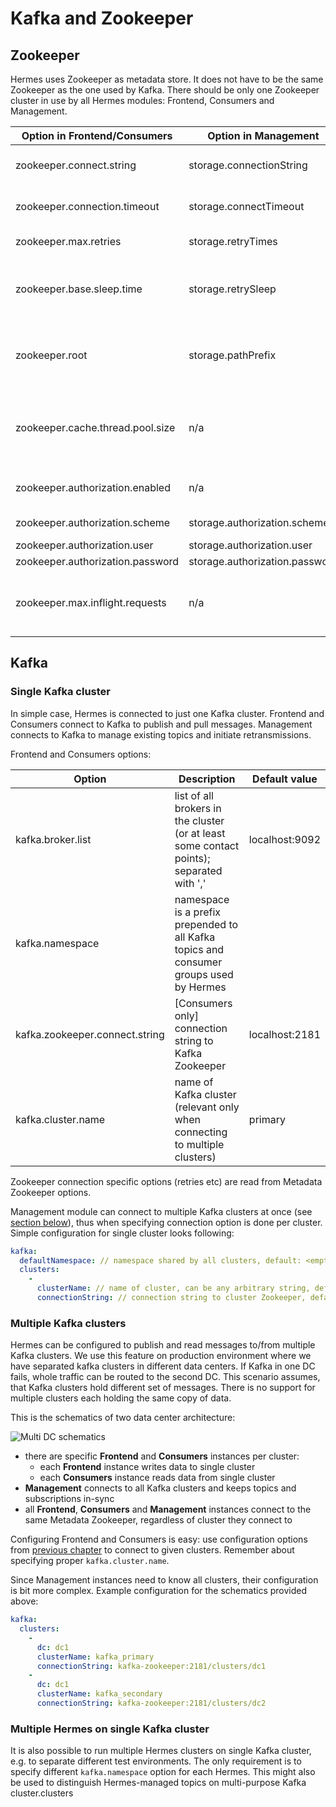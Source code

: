 # Kafka and Zookeeper

## Zookeeper

Hermes uses Zookeeper as metadata store. It does not have to be the same Zookeeper as the one used by Kafka. There should
be only one Zookeeper cluster in use by all Hermes modules: Frontend, Consumers and Management.

Option in Frontend/Consumers     | Option in Management           | Description                                                                | Default value
-------------------------------- | ------------------------------ | -------------------------------------------------------------------------- | --------------
zookeeper.connect.string         | storage.connectionString       | Zookeeper connection string                                                | localhost:2181
zookeeper.connection.timeout     | storage.connectTimeout         | connection timeout in seconds                                              | 10 000
zookeeper.max.retries            | storage.retryTimes             | retry count when connection fails                                          | 2
zookeeper.base.sleep.time        | storage.retrySleep             | time to wait between subsequent retries in seconds                         | 1 000
zookeeper.root                   | storage.pathPrefix             | perfix for Hermes data (if not specified in connection string)             | /hermes
zookeeper.cache.thread.pool.size | n/a                            | size of thread pool used by objects cache (like topics, subscriptions etc) | 5
zookeeper.authorization.enabled  | n/a                            | enable Zookeeper authorization                                             | false
zookeeper.authorization.scheme   | storage.authorization.scheme   | authorization scheme                                                       | digest
zookeeper.authorization.user     | storage.authorization.user     | username                                                                   | user
zookeeper.authorization.password | storage.authorization.password | password                                                                   | password
zookeeper.max.inflight.requests  | n/a                            | maximum number of unacknowledged requests before blocking                  | 10

## Kafka

### Single Kafka cluster

In simple case, Hermes is connected to just one Kafka cluster. Frontend and Consumers connect to Kafka to publish
and pull messages. Management connects to Kafka to manage existing topics and initiate retransmissions.

Frontend and Consumers options:

Option                         | Description                                                                              | Default value
------------------------------ | ---------------------------------------------------------------------------------------- | --------------
kafka.broker.list              | list of all brokers in the cluster (or at least some contact points); separated with ',' | localhost:9092
kafka.namespace                | namespace is a prefix prepended to all Kafka topics and consumer groups used by Hermes   | <empty>
kafka.zookeeper.connect.string | [Consumers only] connection string to Kafka Zookeeper                                    | localhost:2181
kafka.cluster.name             | name of Kafka cluster (relevant only when connecting to multiple clusters)               | primary

Zookeeper connection specific options (retries etc) are read from Metadata Zookeeper options.

Management module can connect to multiple Kafka clusters at once (see [section below](#multiple-kafka-clusters)), thus
when specifying connection option is done per cluster. Simple configuration for single cluster looks following:

```yaml
kafka:
  defaultNamespace: // namespace shared by all clusters, default: <empty>
  clusters:
    -
      clusterName: // name of cluster, can be any arbitrary string, default: primary
      connectionString: // connection string to cluster Zookeeper, default: localhost:2181
```

### Multiple Kafka clusters

Hermes can be configured to publish and read messages to/from multiple Kafka clusters. We use this feature on production
environment where we have separated kafka clusters in different data centers. If Kafka in one DC fails, whole traffic
can be routed to the second DC. This scenario assumes, that Kafka clusters hold different set of messages. There is no
support for multiple clusters each holding the same copy of data.

This is the schematics of two data center architecture:

![Multi DC schematics](/img/architecture-multi-cluster.png)

* there are specific **Frontend** and **Consumers** instances per cluster:
    * each **Frontend** instance writes data to single cluster
    * each **Consumers** instance reads data from single cluster
* **Management** connects to all Kafka clusters and keeps topics and subscriptions in-sync
* all **Frontend**, **Consumers** and **Management** instances connect to the same Metadata Zookeeper, regardless of cluster they
    connect to

Configuring Frontend and Consumers is easy: use configuration options from [previous chapter](#single-kafka-cluster) to
connect to given clusters. Remember about specifying proper `kafka.cluster.name`.

Since Management instances need to know all clusters, their configuration is bit more complex. Example configuration for
the schematics provided above:

```yaml
kafka:
  clusters:
    -
      dc: dc1
      clusterName: kafka_primary
      connectionString: kafka-zookeeper:2181/clusters/dc1
    -
      dc: dc1
      clusterName: kafka_secondary
      connectionString: kafka-zookeeper:2181/clusters/dc2
```

### Multiple Hermes on single Kafka cluster

It is also possible to run multiple Hermes clusters on single Kafka cluster, e.g. to separate different test environments. The
only requirement is to specify different `kafka.namespace` option for each Hermes. This might also be used to distinguish
Hermes-managed topics on multi-purpose Kafka cluster.clusters
